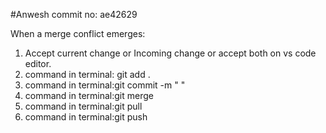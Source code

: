 #Anwesh
commit no: ae42629

When a merge conflict emerges:

1. Accept current change or Incoming change or accept both on vs code editor.
2. command in terminal: git add .
3. command in terminal:git commit -m " "
4. command in terminal:git merge
5. command in terminal:git pull
6. command in terminal:git push